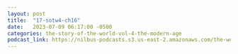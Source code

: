 ```yaml
---
layout: post
title:  "17-sotw4-ch16"
date:   2023-07-09 06:17:00 -0500
categories: the-story-of-the-world-vol-4-the-modern-age
podcast_link: https://nilbus-podcasts.s3.us-east-2.amazonaws.com/the-well-trained-mind/The%20Story%20of%20the%20World%20Vol.%204%20The%20Modern%20Age/17-sotw4-ch16.mp3
---
```

